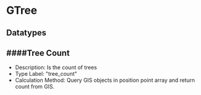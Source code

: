 GTree
======
## Datatypes
####Tree Count
------
- Description: Is the count of trees  
- Type Label: "tree_count"  
- Calculation Method: Query GIS objects in position point array and return count from GIS.


